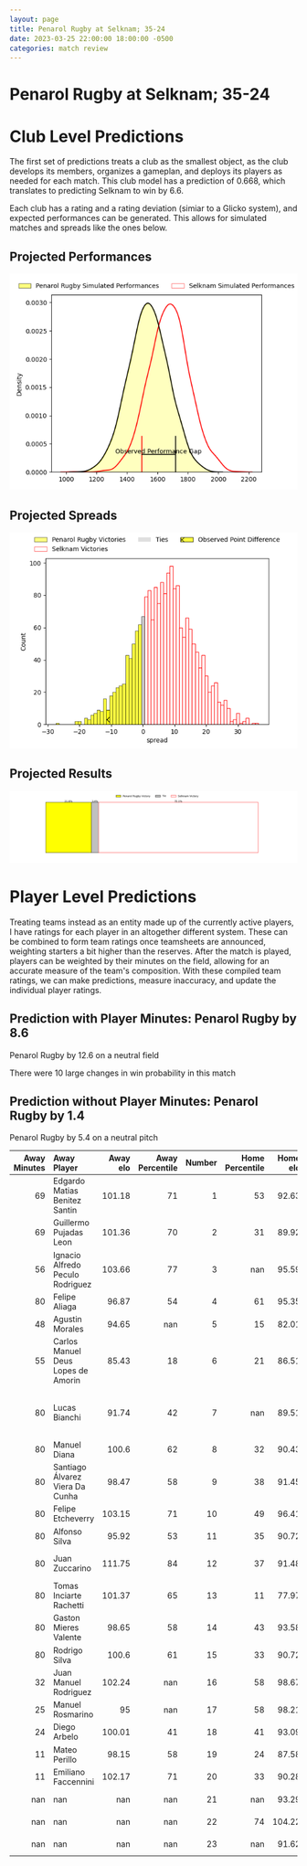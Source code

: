 ```yaml
---  
layout: page  
title: Penarol Rugby at Selknam; 35-24  
date: 2023-03-25 22:00:00 18:00:00 -0500  
categories: match review  
---
```

# Penarol Rugby at Selknam; 35-24

# Club Level Predictions


The first set of predictions treats a club as the smallest object, as the club develops its members, organizes a gameplan, and deploys its players as needed for each match. This club model has a prediction of 0.668, which translates to predicting Selknam to win by 6.6.

Each club has a rating and a rating deviation (simiar to a Glicko system), and expected performances can be generated. This allows for simulated matches and spreads like the ones below.
## Projected Performances


![Projected Performances](plots/performances_2023-03-25-Selknam-PenarolRugby.png)
## Projected Spreads


![Projected Spreads](plots/spreads_2023-03-25-Selknam-PenarolRugby.png)
## Projected Results


![Projected Results](plots/resultbar_2023-03-25-Selknam-PenarolRugby.png)
# Player Level Predictions


Treating teams instead as an entity made up of the currently active players, I have ratings for each player in an altogether different system. These can be combined to form team ratings once teamsheets are announced, weighting starters a bit higher than the reserves. After the match is played, players can be weighted by their minutes on the field, allowing for an accurate measure of the team's composition. With these compiled team ratings, we can make predictions, measure inaccuracy, and update the individual player ratings.
## Prediction with Player Minutes: Penarol Rugby by 8.6


Penarol Rugby by 12.6 on a neutral field

There were 10 large changes in win probability in this match
## Prediction without Player Minutes: Penarol Rugby by 1.4


Penarol Rugby by 5.4 on a neutral pitch



|   Away Minutes | Away Player                        |   Away elo |   Away Percentile |   Number |   Home Percentile |   Home elo | Home Player                       |   Home Minutes |
|---------------:|:-----------------------------------|-----------:|------------------:|---------:|------------------:|-----------:|:----------------------------------|---------------:|
|             69 | Edgardo Matias Benitez Santin      |     101.18 |                71 |        1 |                53 |      92.63 | Javier Carrasco                   |             57 |
|             69 | Guillermo Pujadas Leon             |     101.36 |                70 |        2 |                31 |      89.92 | Diego Escobar                     |             57 |
|             56 | Ignacio Alfredo Peculo Rodriguez   |     103.66 |                77 |        3 |               nan |      95.59 | Lucas Bordigoni                   |             50 |
|             80 | Felipe Aliaga                      |      96.87 |                54 |        4 |                61 |      95.35 | Santiago Pedrero                  |             80 |
|             48 | Agustin Morales                    |      94.65 |               nan |        5 |                15 |      82.01 | Javier Eissmann                   |             51 |
|             55 | Carlos Manuel Deus Lopes de Amorin |      85.43 |                18 |        6 |                21 |      86.51 | Raimundo Martinez                 |             80 |
|             80 | Lucas Bianchi                      |      91.74 |                42 |        7 |               nan |      89.51 | Thomas Hans Orchard Meyer-Rachner |             45 |
|             80 | Manuel Diana                       |     100.6  |                62 |        8 |                32 |      90.43 | Ernesto Tchimino                  |             76 |
|             80 | Santiago Álvarez Viera Da Cunha    |      98.47 |                58 |        9 |                38 |      91.45 | Lukas Carvallo                    |             76 |
|             80 | Felipe Etcheverry                  |     103.15 |                71 |       10 |                49 |      96.41 | Rodrigo Fernandez                 |             80 |
|             80 | Alfonso Silva                      |      95.92 |                53 |       11 |                35 |      90.72 | Matias Garafulic                  |             80 |
|             80 | Juan Zuccarino                     |     111.75 |                84 |       12 |                37 |      91.48 | Jose Ignacio Larenas              |             80 |
|             80 | Tomas Inciarte Rachetti            |     101.37 |                65 |       13 |                11 |      77.97 | Domingo Saavedra                  |             73 |
|             80 | Gaston Mieres Valente              |      98.65 |                58 |       14 |                43 |      93.58 | Clemente Armstrong                |             80 |
|             80 | Rodrigo Silva                      |     100.6  |                61 |       15 |                33 |      90.72 | Francisco Urroz                   |             80 |
|             32 | Juan Manuel Rodriguez              |     102.24 |               nan |       16 |                58 |      98.67 | Clemente Saavedra                 |             35 |
|             25 | Manuel Rosmarino                   |      95    |               nan |       17 |                58 |      98.21 | Pablo Huete                       |             29 |
|             24 | Diego Arbelo                       |     100.01 |                41 |       18 |                41 |      93.09 | Salvador Lues                     |             23 |
|             11 | Mateo Perillo                      |      98.15 |                58 |       19 |                24 |      87.58 | Tomas Dussaillant                 |             23 |
|             11 | Emiliano Faccennini                |     102.17 |                71 |       20 |                33 |      90.28 | Pablo Casas                       |              7 |
|            nan | nan                                |     nan    |               nan |       21 |               nan |      93.29 | Jorge Delgado                     |              4 |
|            nan | nan                                |     nan    |               nan |       22 |                74 |     104.22 | Benjamin Videla                   |              4 |
|            nan | nan                                |     nan    |               nan |       23 |               nan |      91.62 | Vittorio Lastra                   |             30 |

